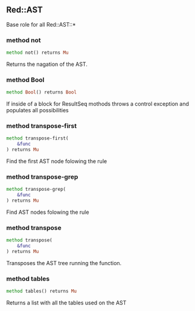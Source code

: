 Red::AST
--------



Base role for all Red::AST::*

### method not

```raku
method not() returns Mu
```

Returns the nagation of the AST.

### method Bool

```raku
method Bool() returns Bool
```

If inside of a block for ResultSeq mothods throws a control exception and populates all possibilities

### method transpose-first

```raku
method transpose-first(
    &func
) returns Mu
```

Find the first AST node folowing the rule

### method transpose-grep

```raku
method transpose-grep(
    &func
) returns Mu
```

Find AST nodes folowing the rule

### method transpose

```raku
method transpose(
    &func
) returns Mu
```

Transposes the AST tree running the function.

### method tables

```raku
method tables() returns Mu
```

Returns a list with all the tables used on the AST

